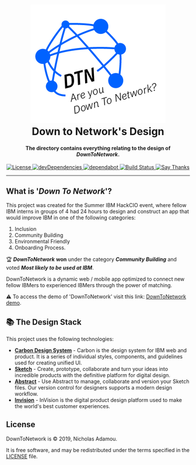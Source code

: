 <h1 align="center">
  <br>
  <a href="https://github.com/nicholasadamou/DownToNetwork"><img src="../data/images/logo.png" alt="Logo"></a>
  <br>
  Down to Network's Design
  <br>
</h1>

<h4 align="center">The directory contains everything relating to the design of <em>DownToNetwork</em>.</h4>

<p align="center">
  <a href="https://github.com/nicholasadamou/DownToNetworks/blob/master/LICENSE.txt">
      <img src="https://img.shields.io/badge/license-GPLv3-blue.svg?style=flat-square" alt="License">
  </a>
  <a href="https://david-dm.org/nicholasadamou/DownToNetworks#info=devDependencies">
      <img src="https://img.shields.io/david/dev/nicholasadamou/DownToNetworks.svg?style=flat-square" alt="devDependencies">
  </a>
  <a href="https://dependabot.com">
      <img src="https://api.dependabot.com/badges/status?host=github&repo=nicholasadamou/DownToNetworks" alt="dependabot">
  </a>
  <a href="https://travis-ci.org/nicholasadamou/DownToNetworks">
      <img src="https://img.shields.io/travis/nicholasadamou/DownToNetworks/master.svg?style=flat-square" alt="Build Status">
  </a>
  <a href="https://saythanks.io/to/NicholasAdamou">
      <img src="https://img.shields.io/badge/say-thanks-ff69b4.svg" alt="Say Thanks">
  </a>
</p>

---

## What is '_Down To Network_'?

This project was created for the Summer IBM HackCIO event, where fellow IBM interns in groups of 4 had 24 hours to design and construct an app that would improve IBM in one of the following categories:

1. Inclusion
2. Community Building
3. Environmental Friendly
4. Onboarding Process.

🏆 **_DownToNetwork_** **won** under the category **_Community Building_** and voted **_Most likely to be used at IBM_**.

DownToNetwork is a dynamic web / mobile app optimized to connect new fellow IBMers to experienced IBMers through the power of matching.

⚠️ To access the demo of 'DownToNetwork' visit this link: [DownToNetwork demo](https://DownToNetwork.netlify.com/).

## 📚 The Design Stack

This project uses the following technologies:

- [**Carbon Design System**](https://carbondesignsystem.com) - Carbon is the design system for IBM web and product. It is a series of individual styles, components, and guidelines used for creating unified UI.
- [**Sketch**](https://www.sketch.com/) - Create, prototype, collaborate and turn your ideas into incredible products with the definitive platform for digital design.
- [**Abstract**](https://www.abstract.com/) - Use Abstract to manage, collaborate and version your Sketch files. Our version control for designers supports a modern design workflow.
- [**Invision**](https://www.invisionapp.com/) - InVision is the digital product design platform used to make the world's best customer experiences.

## License

DownToNetwork is © 2019, Nicholas Adamou.

It is free software, and may be redistributed under the terms specified in the [LICENSE] file.

[license]: LICENSE

